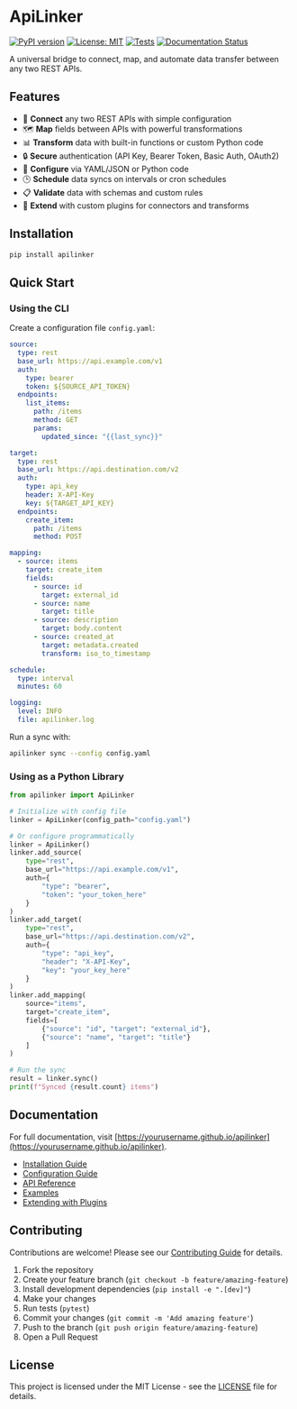 # ApiLinker

[![PyPI version](https://badge.fury.io/py/apilinker.svg)](https://badge.fury.io/py/apilinker)
[![License: MIT](https://img.shields.io/badge/License-MIT-yellow.svg)](https://opensource.org/licenses/MIT)
[![Tests](https://github.com/yourusername/apilinker/workflows/Tests/badge.svg)](https://github.com/yourusername/apilinker/actions)
[![Documentation Status](https://img.shields.io/badge/docs-latest-brightgreen.svg)](https://yourusername.github.io/apilinker)

A universal bridge to connect, map, and automate data transfer between any two REST APIs.

## Features

- 🔄 **Connect** any two REST APIs with simple configuration
- 🗺️ **Map** fields between APIs with powerful transformations
- 📊 **Transform** data with built-in functions or custom Python code
- 🔒 **Secure** authentication (API Key, Bearer Token, Basic Auth, OAuth2)
- 📝 **Configure** via YAML/JSON or Python code
- 🕒 **Schedule** data syncs on intervals or cron schedules
- 📋 **Validate** data with schemas and custom rules
- 🔌 **Extend** with custom plugins for connectors and transforms

## Installation

```bash
pip install apilinker
```

## Quick Start

### Using the CLI

Create a configuration file `config.yaml`:

```yaml
source:
  type: rest
  base_url: https://api.example.com/v1
  auth:
    type: bearer
    token: ${SOURCE_API_TOKEN}
  endpoints:
    list_items:
      path: /items
      method: GET
      params:
        updated_since: "{{last_sync}}"

target:
  type: rest
  base_url: https://api.destination.com/v2
  auth:
    type: api_key
    header: X-API-Key
    key: ${TARGET_API_KEY}
  endpoints:
    create_item:
      path: /items
      method: POST

mapping:
  - source: items
    target: create_item
    fields:
      - source: id
        target: external_id
      - source: name
        target: title
      - source: description
        target: body.content
      - source: created_at
        target: metadata.created
        transform: iso_to_timestamp

schedule:
  type: interval
  minutes: 60

logging:
  level: INFO
  file: apilinker.log
```

Run a sync with:

```bash
apilinker sync --config config.yaml
```

### Using as a Python Library

```python
from apilinker import ApiLinker

# Initialize with config file
linker = ApiLinker(config_path="config.yaml")

# Or configure programmatically
linker = ApiLinker()
linker.add_source(
    type="rest",
    base_url="https://api.example.com/v1",
    auth={
        "type": "bearer",
        "token": "your_token_here"
    }
)
linker.add_target(
    type="rest",
    base_url="https://api.destination.com/v2",
    auth={
        "type": "api_key",
        "header": "X-API-Key",
        "key": "your_key_here"
    }
)
linker.add_mapping(
    source="items",
    target="create_item",
    fields=[
        {"source": "id", "target": "external_id"},
        {"source": "name", "target": "title"}
    ]
)

# Run the sync
result = linker.sync()
print(f"Synced {result.count} items")
```

## Documentation

For full documentation, visit [https://yourusername.github.io/apilinker](https://yourusername.github.io/apilinker).

- [Installation Guide](https://yourusername.github.io/apilinker/installation)
- [Configuration Guide](https://yourusername.github.io/apilinker/configuration)
- [API Reference](https://yourusername.github.io/apilinker/api)
- [Examples](https://yourusername.github.io/apilinker/examples)
- [Extending with Plugins](https://yourusername.github.io/apilinker/plugins)

## Contributing

Contributions are welcome! Please see our [Contributing Guide](CONTRIBUTING.md) for details.

1. Fork the repository
2. Create your feature branch (`git checkout -b feature/amazing-feature`)
3. Install development dependencies (`pip install -e ".[dev]"`)
4. Make your changes
5. Run tests (`pytest`)
6. Commit your changes (`git commit -m 'Add amazing feature'`)
7. Push to the branch (`git push origin feature/amazing-feature`)
8. Open a Pull Request

## License

This project is licensed under the MIT License - see the [LICENSE](LICENSE) file for details.
